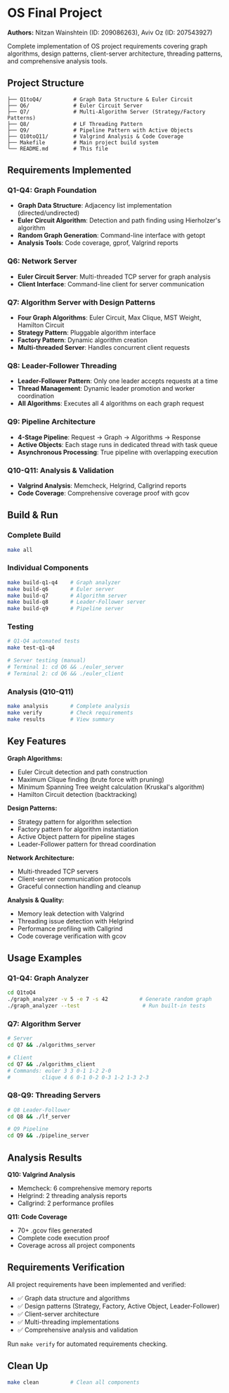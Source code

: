 # OS Final Project

**Authors:** Nitzan Wainshtein (ID: 209086263), Aviv Oz (ID: 207543927)

Complete implementation of OS project requirements covering graph algorithms, design patterns, client-server architecture, threading patterns, and comprehensive analysis tools.

## Project Structure

```
├── Q1toQ4/          # Graph Data Structure & Euler Circuit
├── Q6/              # Euler Circuit Server
├── Q7/              # Multi-Algorithm Server (Strategy/Factory Patterns)
├── Q8/              # LF Threading Pattern
├── Q9/              # Pipeline Pattern with Active Objects
├── Q10toQ11/        # Valgrind Analysis & Code Coverage
├── Makefile         # Main project build system
└── README.md        # This file
```

## Requirements Implemented

### Q1-Q4: Graph Foundation
- **Graph Data Structure**: Adjacency list implementation (directed/undirected)
- **Euler Circuit Algorithm**: Detection and path finding using Hierholzer's algorithm
- **Random Graph Generation**: Command-line interface with getopt
- **Analysis Tools**: Code coverage, gprof, Valgrind reports

### Q6: Network Server
- **Euler Circuit Server**: Multi-threaded TCP server for graph analysis
- **Client Interface**: Command-line client for server communication

### Q7: Algorithm Server with Design Patterns
- **Four Graph Algorithms**: Euler Circuit, Max Clique, MST Weight, Hamilton Circuit
- **Strategy Pattern**: Pluggable algorithm interface
- **Factory Pattern**: Dynamic algorithm creation
- **Multi-threaded Server**: Handles concurrent client requests

### Q8: Leader-Follower Threading
- **Leader-Follower Pattern**: Only one leader accepts requests at a time
- **Thread Management**: Dynamic leader promotion and worker coordination
- **All Algorithms**: Executes all 4 algorithms on each graph request

### Q9: Pipeline Architecture
- **4-Stage Pipeline**: Request → Graph → Algorithms → Response
- **Active Objects**: Each stage runs in dedicated thread with task queue
- **Asynchronous Processing**: True pipeline with overlapping execution

### Q10-Q11: Analysis & Validation
- **Valgrind Analysis**: Memcheck, Helgrind, Callgrind reports
- **Code Coverage**: Comprehensive coverage proof with gcov

## Build & Run

### Complete Build
```bash
make all
```

### Individual Components
```bash
make build-q1-q4    # Graph analyzer
make build-q6       # Euler server  
make build-q7       # Algorithm server
make build-q8       # Leader-Follower server
make build-q9       # Pipeline server
```

### Testing
```bash
# Q1-Q4 automated tests
make test-q1-q4

# Server testing (manual)
# Terminal 1: cd Q6 && ./euler_server
# Terminal 2: cd Q6 && ./euler_client
```

### Analysis (Q10-Q11)
```bash
make analysis       # Complete analysis
make verify         # Check requirements
make results        # View summary
```

## Key Features

**Graph Algorithms:**
- Euler Circuit detection and path construction
- Maximum Clique finding (brute force with pruning)
- Minimum Spanning Tree weight calculation (Kruskal's algorithm)
- Hamilton Circuit detection (backtracking)

**Design Patterns:**
- Strategy pattern for algorithm selection
- Factory pattern for algorithm instantiation
- Active Object pattern for pipeline stages
- Leader-Follower pattern for thread coordination

**Network Architecture:**
- Multi-threaded TCP servers
- Client-server communication protocols
- Graceful connection handling and cleanup

**Analysis & Quality:**
- Memory leak detection with Valgrind
- Threading issue detection with Helgrind
- Performance profiling with Callgrind
- Code coverage verification with gcov

## Usage Examples

### Q1-Q4: Graph Analyzer
```bash
cd Q1toQ4
./graph_analyzer -v 5 -e 7 -s 42          # Generate random graph
./graph_analyzer --test                    # Run built-in tests
```

### Q7: Algorithm Server
```bash
# Server
cd Q7 && ./algorithms_server

# Client
cd Q7 && ./algorithms_client
# Commands: euler 3 3 0-1 1-2 2-0
#          clique 4 6 0-1 0-2 0-3 1-2 1-3 2-3
```

### Q8-Q9: Threading Servers
```bash
# Q8 Leader-Follower
cd Q8 && ./lf_server

# Q9 Pipeline  
cd Q9 && ./pipeline_server
```

## Analysis Results

**Q10: Valgrind Analysis**
- Memcheck: 6 comprehensive memory reports
- Helgrind: 2 threading analysis reports
- Callgrind: 2 performance profiles

**Q11: Code Coverage**
- 70+ .gcov files generated
- Complete code execution proof
- Coverage across all project components

## Requirements Verification

All project requirements have been implemented and verified:
- ✅ Graph data structure and algorithms
- ✅ Design patterns (Strategy, Factory, Active Object, Leader-Follower)
- ✅ Client-server architecture
- ✅ Multi-threading implementations
- ✅ Comprehensive analysis and validation

Run `make verify` for automated requirements checking.

## Clean Up

```bash
make clean          # Clean all components
```